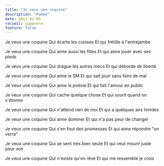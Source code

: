 ```yaml
---
title: "Je veux une coquine"
description: "Poème"
date: 2011-02-03
recueil: superero
feature: false
---
```


Je veux une coquine
Qui écarte les cuisses
Et qui frétille à l'entrejambe

Je veux une coquine
Qui aime aussi les filles
Et qui aime jouer avec ses pieds

Je veux une coquine
Qui drague les autres mecs
Et qui déborde de liberté

Je veux une coquine
Qui aime le SM
Et qui sait jouir sans faire de mal

Je veux une coquine
Qui aime la poésie
Et qui fait l'amour en public

Je veux une coquine
Qui cache quelque chose
Et qui sourit quand on s'étonne

Je veux une coquine
Qui n'attend rien de moi
Et qui a quelques airs timides

Je veux une coquine
Qui aime dominer
Et qui n'a pas peur de changer

Je veux une coquine
Qui s'en fout des promesses
Et qui aime répondre "on verra"

Je veux une coquine
Qui se sent très bien seule
Et qui veut mourir juste pour voir

Je veux une coquine
Qui n'existe qu'en rêve
Et qui me ressemble je crois
